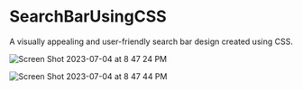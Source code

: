 # SearchBarUsingCSS

A visually appealing and user-friendly search bar design created using CSS. 

![Screen Shot 2023-07-04 at 8 47 24 PM](https://github.com/minahilx/SearchBarUsingCSS/assets/71601253/3508dc15-18d1-4cde-9a9e-35dd92112593)

![Screen Shot 2023-07-04 at 8 47 44 PM](https://github.com/minahilx/SearchBarUsingCSS/assets/71601253/128009fe-03d9-42c9-aa24-6f3b49021220)

